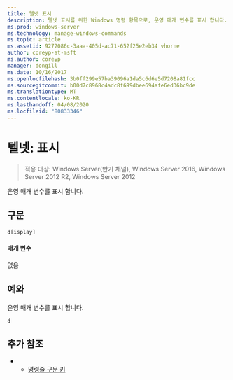 ```yaml
---
title: 텔넷 표시
description: 텔넷 표시를 위한 Windows 명령 항목으로, 운영 매개 변수를 표시 합니다.
ms.prod: windows-server
ms.technology: manage-windows-commands
ms.topic: article
ms.assetid: 9272086c-3aaa-405d-ac71-652f25e2eb34 vhorne
author: coreyp-at-msft
ms.author: coreyp
manager: dongill
ms.date: 10/16/2017
ms.openlocfilehash: 3b0ff299e57ba39096a1da5c6d6e5d7208a81fcc
ms.sourcegitcommit: b00d7c8968c4adc8f699dbee694afe6ed36bc9de
ms.translationtype: MT
ms.contentlocale: ko-KR
ms.lasthandoff: 04/08/2020
ms.locfileid: "80833346"
---
```

# <a name="telnet-display"></a>텔넷: 표시

>적용 대상: Windows Server(반기 채널), Windows Server 2016, Windows Server 2012 R2, Windows Server 2012

운영 매개 변수를 표시 합니다.   

## <a name="syntax"></a>구문  
```  
d[isplay]  
```  
#### <a name="parameters"></a>매개 변수  
없음  
## <a name="examples"></a><a name=BKMK_Examples></a>예와  
운영 매개 변수를 표시 합니다.  
```  
d  
```  
## <a name="additional-references"></a>추가 참조  
-   - [명령줄 구문 키](command-line-syntax-key.md)  
